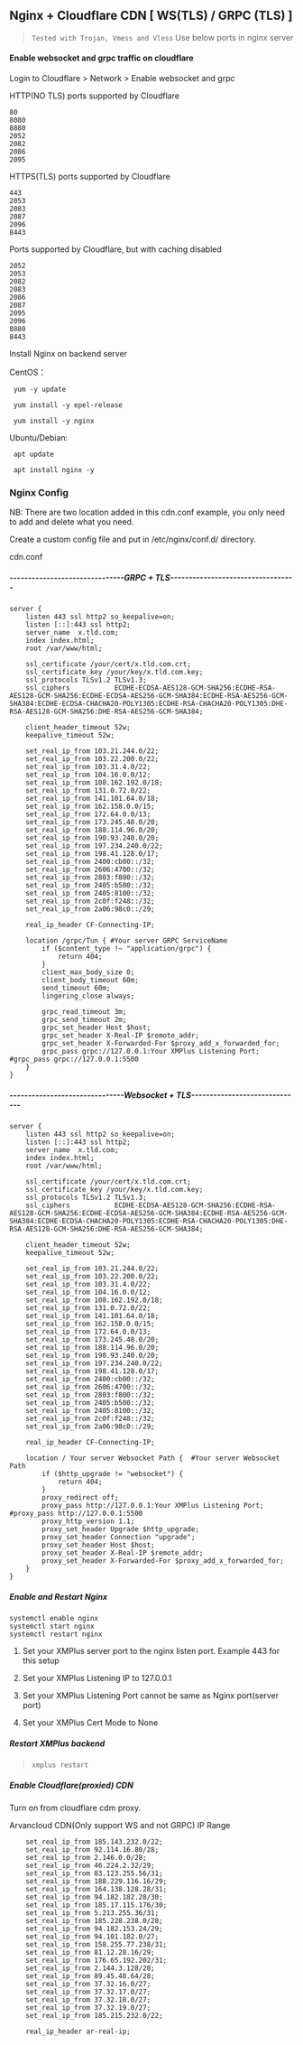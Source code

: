 ## Nginx + Cloudflare CDN [ WS(TLS) / GRPC (TLS) ]

> `Tested with Trojan, Vmess and Vless`  Use below ports in nginx server

#### Enable websocket and grpc traffic on cloudflare

Login to Cloudflare > Network > Enable websocket and grpc


HTTP(NO TLS) ports supported by Cloudflare
```
80
8080
8880
2052
2082
2086
2095
```

HTTPS(TLS) ports supported by Cloudflare
```
443
2053
2083
2087
2096
8443
```

Ports supported by Cloudflare, but with caching disabled
```
2052
2053
2082
2083
2086
2087
2095
2096
8880
8443
```
Install Nginx on backend server

CentOS：
```
 yum -y update
 
 yum install -y epel-release
 
 yum install -y nginx
```

Ubuntu/Debian:

```
 apt update
 
 apt install nginx -y
```

### Nginx Config

NB: There are two location added in this cdn.conf example, you only need to add and delete what you need.

Create a custom config file and put in /etc/nginx/conf.d/ directory.

cdn.conf

##### -------------------------------GRPC + TLS----------------------------------
```
server {
    listen 443 ssl http2 so_keepalive=on;
    listen [::]:443 ssl http2;
    server_name  x.tld.com;
    index index.html;
    root /var/www/html;
  
	ssl_certificate /your/cert/x.tld.com.crt;
	ssl_certificate_key /your/key/x.tld.com.key;
	ssl_protocols TLSv1.2 TLSv1.3;
    ssl_ciphers           ECDHE-ECDSA-AES128-GCM-SHA256:ECDHE-RSA-AES128-GCM-SHA256:ECDHE-ECDSA-AES256-GCM-SHA384:ECDHE-RSA-AES256-GCM-SHA384:ECDHE-ECDSA-CHACHA20-POLY1305:ECDHE-RSA-CHACHA20-POLY1305:DHE-RSA-AES128-GCM-SHA256:DHE-RSA-AES256-GCM-SHA384;
 
    client_header_timeout 52w;
    keepalive_timeout 52w;

    set_real_ip_from 103.21.244.0/22;
    set_real_ip_from 103.22.200.0/22;
    set_real_ip_from 103.31.4.0/22;
    set_real_ip_from 104.16.0.0/12;
    set_real_ip_from 108.162.192.0/18;
    set_real_ip_from 131.0.72.0/22;
    set_real_ip_from 141.101.64.0/18;
    set_real_ip_from 162.158.0.0/15;
    set_real_ip_from 172.64.0.0/13;
    set_real_ip_from 173.245.48.0/20;
    set_real_ip_from 188.114.96.0/20;
    set_real_ip_from 190.93.240.0/20;
    set_real_ip_from 197.234.240.0/22;
    set_real_ip_from 198.41.128.0/17;
    set_real_ip_from 2400:cb00::/32;
    set_real_ip_from 2606:4700::/32;
    set_real_ip_from 2803:f800::/32;
    set_real_ip_from 2405:b500::/32;
    set_real_ip_from 2405:8100::/32;
    set_real_ip_from 2c0f:f248::/32;
    set_real_ip_from 2a06:98c0::/29;

    real_ip_header CF-Connecting-IP;	

    location /grpc/Tun { #Your server GRPC ServiceName
        if ($content_type !~ "application/grpc") {
            return 404;
        }
        client_max_body_size 0;
        client_body_timeout 60m;
        send_timeout 60m;
        lingering_close always;

        grpc_read_timeout 3m;
        grpc_send_timeout 2m;
        grpc_set_header Host $host;
        grpc_set_header X-Real-IP $remote_addr;
        grpc_set_header X-Forwarded-For $proxy_add_x_forwarded_for;
        grpc_pass grpc://127.0.0.1:Your XMPlus Listening Port;   #grpc_pass grpc://127.0.0.1:5500
    } 	
}

```

##### -------------------------------Websocket + TLS------------------------------
```
server {
    listen 443 ssl http2 so_keepalive=on;
    listen [::]:443 ssl http2;
    server_name  x.tld.com;
    index index.html;
    root /var/www/html;
  
	ssl_certificate /your/cert/x.tld.com.crt;
	ssl_certificate_key /your/key/x.tld.com.key;
	ssl_protocols TLSv1.2 TLSv1.3;
    ssl_ciphers           ECDHE-ECDSA-AES128-GCM-SHA256:ECDHE-RSA-AES128-GCM-SHA256:ECDHE-ECDSA-AES256-GCM-SHA384:ECDHE-RSA-AES256-GCM-SHA384:ECDHE-ECDSA-CHACHA20-POLY1305:ECDHE-RSA-CHACHA20-POLY1305:DHE-RSA-AES128-GCM-SHA256:DHE-RSA-AES256-GCM-SHA384;
 
    client_header_timeout 52w;
    keepalive_timeout 52w;

    set_real_ip_from 103.21.244.0/22;
    set_real_ip_from 103.22.200.0/22;
    set_real_ip_from 103.31.4.0/22;
    set_real_ip_from 104.16.0.0/12;
    set_real_ip_from 108.162.192.0/18;
    set_real_ip_from 131.0.72.0/22;
    set_real_ip_from 141.101.64.0/18;
    set_real_ip_from 162.158.0.0/15;
    set_real_ip_from 172.64.0.0/13;
    set_real_ip_from 173.245.48.0/20;
    set_real_ip_from 188.114.96.0/20;
    set_real_ip_from 190.93.240.0/20;
    set_real_ip_from 197.234.240.0/22;
    set_real_ip_from 198.41.128.0/17;
    set_real_ip_from 2400:cb00::/32;
    set_real_ip_from 2606:4700::/32;
    set_real_ip_from 2803:f800::/32;
    set_real_ip_from 2405:b500::/32;
    set_real_ip_from 2405:8100::/32;
    set_real_ip_from 2c0f:f248::/32;
    set_real_ip_from 2a06:98c0::/29;

    real_ip_header CF-Connecting-IP;	

    location / Your server Websocket Path {  #Your server Websocket Path
        if ($http_upgrade != "websocket") {
            return 404;
        }
        proxy_redirect off;
        proxy_pass http://127.0.0.1:Your XMPlus Listening Port; #proxy_pass http://127.0.0.1:5500
        proxy_http_version 1.1;
        proxy_set_header Upgrade $http_upgrade;
        proxy_set_header Connection "upgrade";
        proxy_set_header Host $host;
        proxy_set_header X-Real-IP $remote_addr;
        proxy_set_header X-Forwarded-For $proxy_add_x_forwarded_for;
    }
}
```


##### Enable and Restart Nginx

```
systemctl enable nginx
systemctl start nginx
systemctl restart nginx

```

1. Set your XMPlus server port to the nginx listen port. Example 443 for this setup

2. Set your XMPlus Listening IP to 127.0.0.1

3. Set your XMPlus Listening Port cannot be same as Nginx port(server port)

4. Set your XMPlus Cert Mode to None

##### Restart XMPlus backend

> `xmplus restart`

##### Enable Cloudflare(proxied) CDN

Turn on from cloudflare cdm proxy.

Arvancloud CDN(Only support WS and not GRPC) IP Range

````
    set_real_ip_from 185.143.232.0/22;
    set_real_ip_from 92.114.16.80/28;
    set_real_ip_from 2.146.0.0/28;
    set_real_ip_from 46.224.2.32/29;
    set_real_ip_from 83.123.255.56/31;
    set_real_ip_from 188.229.116.16/29;
    set_real_ip_from 164.138.128.28/31;
    set_real_ip_from 94.182.182.28/30;
    set_real_ip_from 185.17.115.176/30;
    set_real_ip_from 5.213.255.36/31;
    set_real_ip_from 185.228.238.0/28;
    set_real_ip_from 94.182.153.24/29;
    set_real_ip_from 94.101.182.0/27;
    set_real_ip_from 158.255.77.238/31;
    set_real_ip_from 81.12.28.16/29;
    set_real_ip_from 176.65.192.202/31;
    set_real_ip_from 2.144.3.128/28;
    set_real_ip_from 89.45.48.64/28;
    set_real_ip_from 37.32.16.0/27;
    set_real_ip_from 37.32.17.0/27;
    set_real_ip_from 37.32.18.0/27;
    set_real_ip_from 37.32.19.0/27;
    set_real_ip_from 185.215.232.0/22;

    real_ip_header ar-real-ip;
````
